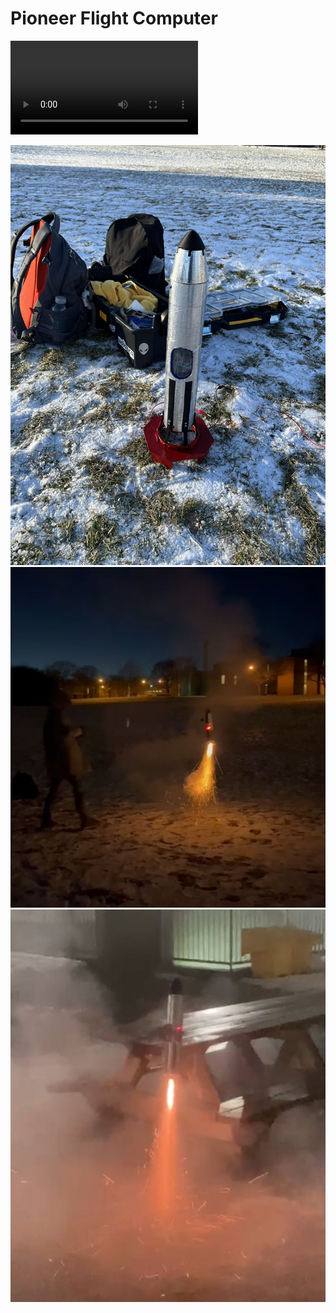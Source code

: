 # Pioneer Flight Computer

![Watch The Rocket Launch 🚀](https://github.com/wilsonchenghy/Pioneer_Flight_Computer/blob/main/Rocket_Launch.MOV)

![](https://github.com/wilsonchenghy/Pioneer_Flight_Computer/blob/main/Pioneer.jpg)
![](https://github.com/wilsonchenghy/Pioneer_Flight_Computer/blob/main/TVC_Rocket.jpg)
![](https://github.com/wilsonchenghy/Pioneer_Flight_Computer/blob/main/TVC_Rocket_2.jpg)
